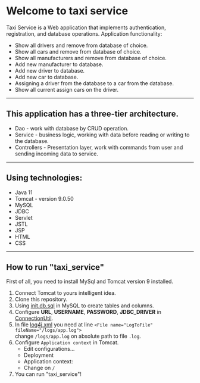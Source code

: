 # Welcome to taxi service
Taxi Service is a Web application that implements authentication, registration, and database operations. Application functionality:
- Show all drivers and remove from database of choice.
- Show all cars and remove from database of choice.
- Show all manufacturers and remove from database of choice.
- Add new manufacturer to database.
- Add new driver to database.
- Add new car to database.
- Assigning a driver from the database to a car from the database.
- Show all current assign cars on the driver.
---
## This application has a three-tier architecture.

- Dao - work with database by CRUD operation.
- Service - business logic, working with data before reading or writing to the database.
- Controllers - Presentation layer, work with commands from user and sending incoming data to service.
---

## Using technologies:
- Java 11
- Tomcat - version 9.0.50
- MySQL
- JDBC
- Servlet
- JSTL
- JSP
- HTML
- CSS
---
## How to run "taxi_service"

First of all, you need to install MySql and Tomcat version 9 installed.
1. Connect Tomcat to yours intelligent idea.
2. Clone this repository.
3. Using [init.db.sql](src/main/resources/init_db.sql) in MySQL to create tables and columns.
4. Configure **URL**, **USERNAME**, **PASSWORD**, **JDBC_DRIVER** in [ConnectionUtil](src/main/java/taxi/util/ConnectionUtil.java).
5. In file [log4j.xml](src/main/resources/log4j.xml) you need at line ```<File name="LogToFile" fileName="/logs/app.log">```<br>
  change ```/logs/app.log``` on absolute path to file ```.log```.
6. Configure ```Application context``` in Tomcat.
   * Edit configurations...
   * Deployment
   * Application context: 
   * Change on ```/```
7. You can run "taxi_service"!